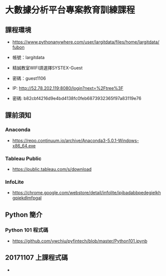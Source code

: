 # 大數據分析平台專案教育訓練課程

## 課程環境

- https://www.pythonanywhere.com/user/largitdata/files/home/largitdata/fubon

- 帳號：largitdata
 
- 精誠教室WIFI請選擇SYSTEX-Guest
- 密碼：guest1106

- IP: http://52.78.202.119:8080/login?next=%2Ftree%3F
- 密碼: b82cbf4216d9e4bd4138fc0feb6873932365f97a83119e76


## 課前須知
### Anaconda
- https://repo.continuum.io/archive/Anaconda3-5.0.1-Windows-x86_64.exe

### Tableau Public
- https://public.tableau.com/s/download

### InfoLite
- https://chrome.google.com/webstore/detail/infolite/ipjbadabbpedegielkhgpiekdlmfpgal

## Python 簡介

### Python 101 程式碼
- https://github.com/ywchiu/pyfintech/blob/master/Python101.ipynb

## 20171107 上課程式碼
- 